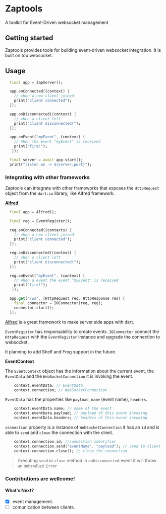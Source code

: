 # Zaptools
A toolkit for Event-Driven websocket management

## Getting started

Zaptools provides tools for building event-driven websocket integration. It is built on top websocket.

## Usage

```dart
  final app = ZapServer();

  app.onConnected((context) {
    // when a new client joined
    print("client connected");
  });

  app.onDisconnected((context) {
    // when a client left
    print("client disconnected!");
  });

  app.onEvent("myEvent", (context) {
    // When the event "myEvent" is received
    print("fire!");
   });

  final server = await app.start();
  print("listen on -> ${server.port}");
```

### Integrating with other frameworks

Zaptools can integrate with other frameworks that exposes the `HttpRequest` object from the `dart:io` library, like Alfred framework.

[**Alfred**](https://github.com/rknell/alfred)
```dart
  final app = Alfred();

  final reg = EventRegister();

  reg.onConnected((contexts) {
    // when a new client joined
    print("client connected");
  });

  reg.onDisconnected((context) {
    // when a client left
    print("client disconnected!");
  });

  reg.onEvent("myEvent", (context) {
    // When a event the event "myEvent" is received
    print("fire!");
   });

  app.get("/ws", (HttpRequest req, HttpResponse res) {
    final connector = IOConnector(req, reg);
    connector.start();
  });
```
[Alfred](https://github.com/rknell/alfred) is a great framework to make server side apps with dart.

`EventRegister` has responsability to create events.
`IOConnecter` connect the `HttpRequest` with the `EventRegister` instance and upgrade the connection to websocket.

It planning to add Shelf and Frog support in the future.

**EventContext**

The `EventContext` object has the information about the current event, the `EventData` and the `WebSocketConnection` it is invoking the event.

```dart
    context.eventData; // EventData
    context.connection; // WebSocketConnection

```

`EventData` has the properties like `payload`, `name` (event name), `headers`.
```dart
    context.eventData.name; // name of the event
    context.eventData.payload; // payload of this event invoking
    context.eventData.headers; // headers of this event invoking
```
`connection` property is a instance of `WebSocketConnection` it has an `id` and is able to `send` and `close` the connection with the client.
```dart
    context.connection.id; //connection identifier
    context.connection.send("eventName", "payload"); // send to client
    context.connection.close(); // close the connection
```
> Executing `send` or `close` method in `onDisconnected` event it will throw an `Unhandled Error`

### Contributions are wellcome!

#### What's Next?
- [x] event management.
- [ ] comunication between clients.
